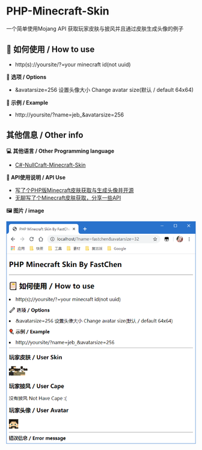 # PHP-Minecraft-Skin
一个简单使用Mojang API 获取玩家皮肤与披风并且通过皮肤生成头像的例子

## 📔 如何使用 / How to use

- http(s)://yoursite/?=your minecraft id(not uuid)

**🔧  选项 / Options**

- &avatarsize=256 设置头像大小 Change avatar size(默认 / default 64x64)

**🎈  示例 / Example**

- http://yoursite/?name=jeb_&avatarsize=256

## 其他信息 / Other info

**💻  其他语言 / Other Programming language**

- [C#-NullCraft-Minecraft-Skin](https://github.com/FastChen/NullCraft-Minecraft-Skin)

**🧾  API使用说明 / API Use**

- [写了个PHP版Minecraft皮肤获取与生成头像并开源](https://fastchen.com/skill/phpminecraftskin.html)
- [无聊写了个Minecraft皮肤获取，分享一些API](https://fastchen.com/works/minecraftskin.html)

**🖼  图片 / image**

![IMG](./img.png)
